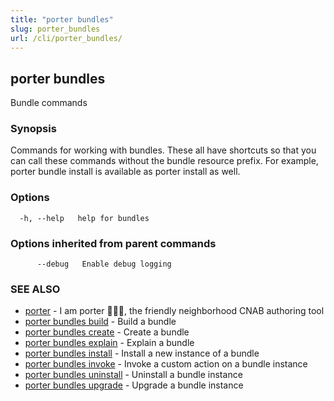 ```yaml
---
title: "porter bundles"
slug: porter_bundles
url: /cli/porter_bundles/
---
```

## porter bundles

Bundle commands

### Synopsis

Commands for working with bundles. These all have shortcuts so that you can call these commands without the bundle resource prefix. For example, porter bundle install is available as porter install as well.

### Options

```
  -h, --help   help for bundles
```

### Options inherited from parent commands

```
      --debug   Enable debug logging
```

### SEE ALSO

* [porter](/cli/porter/)	 - I am porter 👩🏽‍✈️, the friendly neighborhood CNAB authoring tool
* [porter bundles build](/cli/porter_bundles_build/)	 - Build a bundle
* [porter bundles create](/cli/porter_bundles_create/)	 - Create a bundle
* [porter bundles explain](/cli/porter_bundles_explain/)	 - Explain a bundle
* [porter bundles install](/cli/porter_bundles_install/)	 - Install a new instance of a bundle
* [porter bundles invoke](/cli/porter_bundles_invoke/)	 - Invoke a custom action on a bundle instance
* [porter bundles uninstall](/cli/porter_bundles_uninstall/)	 - Uninstall a bundle instance
* [porter bundles upgrade](/cli/porter_bundles_upgrade/)	 - Upgrade a bundle instance

